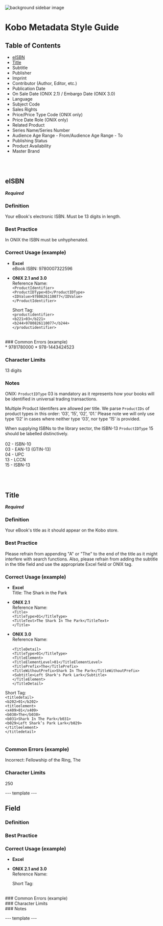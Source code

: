 ![background sidebar image](https://github.com/kobolabs/metadata-style-guide/blob/Testing/banner-MSG3.png)

# Kobo Metadata Style Guide

## Table of Contents
  
* [eISBN](#eisbn)
* [Title](#title)
* Subtitle
* Publisher
* Imprint
* Contributor (Author, Editor, etc.)
* Publication Date
* On Sale Date (ONIX 2.1) / Embargo Date (ONIX 3.0)
* Language
* Subject Code
* Sales Rights
* Price/Price Type Code (ONIX only) 
* Price Date Role (ONIX only)
* Related Product
* Series Name/Series Number 
* Audience Age Range - From/Audience Age Range - To
* Publishing Status 
* Product Availability
* Master Brand

</br></br>

## eISBN
_**Required**_

### Definition</br>
Your eBook's electronic ISBN. Must be 13 digits in length.
  
### Best Practice	</br>
In ONIX the ISBN must be unhyphenated.

### Correct Usage (example)	</br>
  * **Excel**</br>
eBook ISBN: 9780007322596  

  * **ONIX 2.1 and 3.0** </br>
    Reference Name:</br>
`<ProductIdentifier>`</br>
`<ProductIDType>03</ProductIDType>`</br>
`<IDValue>9780826110077</IDValue>`</br>
`</ProductIdentifier>`</br>    

    Short Tag:</br>
`<productidentifier>`</br>
`<b221>03</b221>`</br>
`<b244>9780826110077</b244>`</br>
`</productidentifier>` </br>   
    
</br>
### Common Errors (example)	</br>
  * 9781780000
  * 978-1443424523
  
### Character Limits	</br>
13 digits

### Notes</br>
ONIX: `ProductIDType` 03 is mandatory as it represents how your books will be identified in universal trading transactions.  

Multiple Product Identifers are allowed per title. We parse `ProductIDs` of product types in this order: ‘03’, ‘15’, ‘02’, ‘01.’ Please note we will only use type ‘02’ in cases where neither type ‘03’, nor type ‘15’ is provided. 

When supplying ISBNs to the library sector, the ISBN-13 `ProductIDType` 15 should be labelled distinctively.   
</br>
02 - ISBN-10 </br>
03 - EAN-13 (GTIN-13) </br>
04 - UPC </br>
13 - LCCN </br>
15 - ISBN-13</br>

</br></br>
## Title
_**Required**_

### Definition</br>
 Your eBook's title as it should appear on the Kobo store.
  
  
### Best Practice	</br>
Please refrain from appending "A" or "The" to the end of the title as it might interfere with search functions. Also, please refrain from adding the subtitle in the title field and use the appropriate Excel field or ONIX tag.

### Correct Usage (example)	</br>
  * **Excel**</br>
Title: The Shark in the Park
  * **ONIX 2.1** </br>
    Reference Name:</br>
`<Title>`</br>
`<TitleType>01</TitleType>`</br>
`<TitleText>The Shark In The Park</TitleText>`</br>
`</Title>`</br>

  * **ONIX 3.0** </br>
   Reference Name:</br>   
`<TitleDetail>`</br>
`<TitleType>01</TitleType>`</br>
`<TitleElement>`</br>
`<TitleElementLevel>01</TitleElementLevel>`</br>
`<TitlePrefix>The</TitlePrefix>`</br>
`<TitleWithoutPrefix>Shark In The Park</TitleWithoutPrefix>`</br>
`<Subtitle>Left Shark's Park Lark</Subtitle>`</br>
`</TitleElement>`</br>
`</TitleDetail>`</br>

   Short Tag:</br>
`<titledetail>`</br>
`<b202>01</b202>`</br>
`<titleelement>`</br>
`<x409>01</x409>`</br>
`<b030>The</b030>`</br>
`<b031>Shark In The Park</b031>`</br>
`<b029>Left Shark’s Park Lark</b029>`</br>
`</titleelement>`</br>
`</titledetail>`</br>
</br>


### Common Errors (example)	</br>
Incorrect: Fellowship of the Ring, The

### Character Limits	</br>
250


--- template --- 

## Field	
### Definition</br>
### Best Practice	</br>
### Correct Usage (example)	</br>
  * **Excel**</br>
  * **ONIX 2.1 and 3.0** </br>
    Reference Name:
    
    Short Tag:
</br>
### Common Errors (example)	</br>
### Character Limits	</br>
### Notes</br>

--- template --- 
